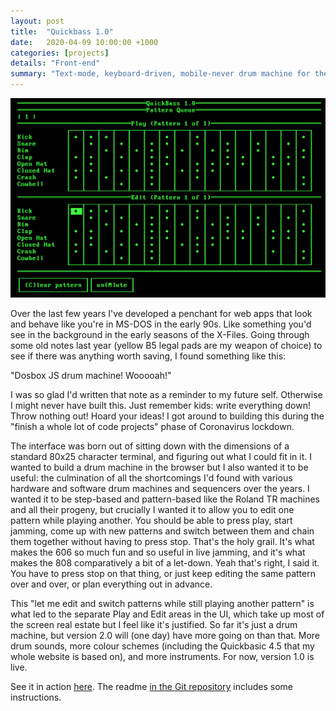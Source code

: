 ```yaml
---
layout: post
title:  "Quickbass 1.0"
date:   2020-04-09 10:00:00 +1000
categories: [projects]
details: "Front-end"
summary: "Text-mode, keyboard-driven, mobile-never drum machine for the browser"
---
```


![](/assets/projects/quickbass.png)

Over the last few years I've developed a penchant for web apps that look and behave like you're in MS-DOS in the early 90s. Like something you'd see in the background in the early seasons of the X-Files. Going through some old notes last year (yellow B5 legal pads are my weapon of choice) to see if there was anything worth saving, I found something like this:

"Dosbox JS drum machine! Wooooah!"

I was so glad I'd written that note as a reminder to my future self. Otherwise I might never have built this. Just remember kids: write everything down! Throw nothing out! Hoard your ideas! I got around to building this during the "finish a whole lot of code projects" phase of Coronavirus lockdown.

The interface was born out of sitting down with the dimensions of a standard 80x25 character terminal, and figuring out what I could fit in it. I wanted to build a drum machine in the browser but I also wanted it to be useful: the culmination of all the shortcomings I'd found with various hardware and software drum machines and sequencers over the years. I wanted it to be step-based and pattern-based like the Roland TR machines and all their progeny, but crucially I wanted it to allow you to edit one pattern while playing another. You should be able to press play, start jamming, come up with new patterns and switch between them and chain them together without having to press stop. That's the holy grail. It's what makes the 606 so much fun and so useful in live jamming, and it's what makes the 808 comparatively a bit of a let-down. Yeah that's right, I said it. You have to press stop on that thing, or just keep editing the same pattern over and over, or plan everything out in advance.

This "let me edit and switch patterns while still playing another pattern" is what led to the separate Play and Edit areas in the UI, which take up most of the screen real estate but I feel like it's justified. So far it's just a drum machine, but version 2.0 will (one day) have more going on than that. More drum sounds, more colour schemes (including the Quickbasic 4.5 that my whole website is based on), and more instruments. For now, version 1.0 is live.

See it in action [here](/quickbass). The readme [in the Git repository](https://github.com/ryanmonro/quickbass) includes some instructions.